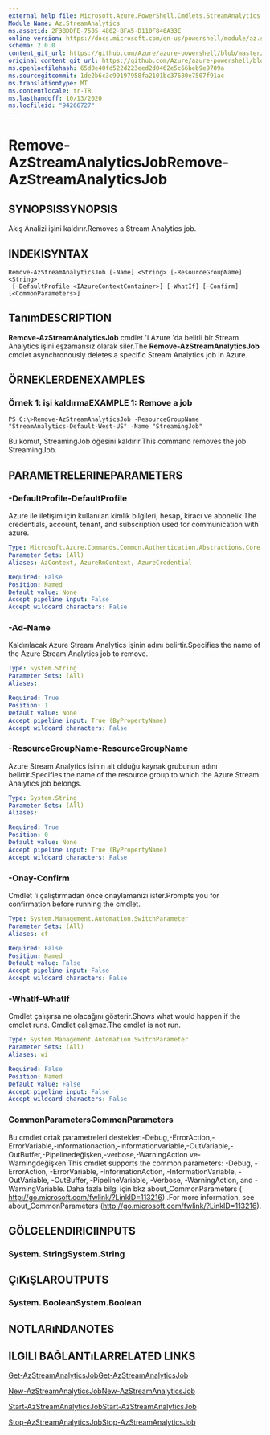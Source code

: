 ```yaml
---
external help file: Microsoft.Azure.PowerShell.Cmdlets.StreamAnalytics.dll-Help.xml
Module Name: Az.StreamAnalytics
ms.assetid: 2F3BDDFE-7585-4802-BFA5-D110F846A33E
online version: https://docs.microsoft.com/en-us/powershell/module/az.streamanalytics/remove-azstreamanalyticsjob
schema: 2.0.0
content_git_url: https://github.com/Azure/azure-powershell/blob/master/src/StreamAnalytics/StreamAnalytics/help/Remove-AzStreamAnalyticsJob.md
original_content_git_url: https://github.com/Azure/azure-powershell/blob/master/src/StreamAnalytics/StreamAnalytics/help/Remove-AzStreamAnalyticsJob.md
ms.openlocfilehash: 65d0e40fd522d223eed2d0462e5c66beb9e9709a
ms.sourcegitcommit: 1de2b6c3c99197958fa2101bc37680e7507f91ac
ms.translationtype: MT
ms.contentlocale: tr-TR
ms.lasthandoff: 10/13/2020
ms.locfileid: "94266727"
---
```

# <span data-ttu-id="e04a4-101">Remove-AzStreamAnalyticsJob</span><span class="sxs-lookup"><span data-stu-id="e04a4-101">Remove-AzStreamAnalyticsJob</span></span>

## <span data-ttu-id="e04a4-102">SYNOPSIS</span><span class="sxs-lookup"><span data-stu-id="e04a4-102">SYNOPSIS</span></span>
<span data-ttu-id="e04a4-103">Akış Analizi işini kaldırır.</span><span class="sxs-lookup"><span data-stu-id="e04a4-103">Removes a Stream Analytics job.</span></span>

## <span data-ttu-id="e04a4-104">INDEKI</span><span class="sxs-lookup"><span data-stu-id="e04a4-104">SYNTAX</span></span>

```
Remove-AzStreamAnalyticsJob [-Name] <String> [-ResourceGroupName] <String>
 [-DefaultProfile <IAzureContextContainer>] [-WhatIf] [-Confirm] [<CommonParameters>]
```

## <span data-ttu-id="e04a4-105">Tanım</span><span class="sxs-lookup"><span data-stu-id="e04a4-105">DESCRIPTION</span></span>
<span data-ttu-id="e04a4-106">**Remove-AzStreamAnalyticsJob** cmdlet 'i Azure 'da belirli bir Stream Analytics işini eşzamansız olarak siler.</span><span class="sxs-lookup"><span data-stu-id="e04a4-106">The **Remove-AzStreamAnalyticsJob** cmdlet asynchronously deletes a specific Stream Analytics job in Azure.</span></span>

## <span data-ttu-id="e04a4-107">ÖRNEKLERDEN</span><span class="sxs-lookup"><span data-stu-id="e04a4-107">EXAMPLES</span></span>

### <span data-ttu-id="e04a4-108">Örnek 1: işi kaldırma</span><span class="sxs-lookup"><span data-stu-id="e04a4-108">EXAMPLE 1: Remove a job</span></span>
```
PS C:\>Remove-AzStreamAnalyticsJob -ResourceGroupName "StreamAnalytics-Default-West-US" -Name "StreamingJob"
```

<span data-ttu-id="e04a4-109">Bu komut, StreamingJob öğesini kaldırır.</span><span class="sxs-lookup"><span data-stu-id="e04a4-109">This command removes the job StreamingJob.</span></span>

## <span data-ttu-id="e04a4-110">PARAMETRELERINE</span><span class="sxs-lookup"><span data-stu-id="e04a4-110">PARAMETERS</span></span>

### <span data-ttu-id="e04a4-111">-DefaultProfile</span><span class="sxs-lookup"><span data-stu-id="e04a4-111">-DefaultProfile</span></span>
<span data-ttu-id="e04a4-112">Azure ile iletişim için kullanılan kimlik bilgileri, hesap, kiracı ve abonelik.</span><span class="sxs-lookup"><span data-stu-id="e04a4-112">The credentials, account, tenant, and subscription used for communication with azure.</span></span>

```yaml
Type: Microsoft.Azure.Commands.Common.Authentication.Abstractions.Core.IAzureContextContainer
Parameter Sets: (All)
Aliases: AzContext, AzureRmContext, AzureCredential

Required: False
Position: Named
Default value: None
Accept pipeline input: False
Accept wildcard characters: False
```

### <span data-ttu-id="e04a4-113">-Ad</span><span class="sxs-lookup"><span data-stu-id="e04a4-113">-Name</span></span>
<span data-ttu-id="e04a4-114">Kaldırılacak Azure Stream Analytics işinin adını belirtir.</span><span class="sxs-lookup"><span data-stu-id="e04a4-114">Specifies the name of the Azure Stream Analytics job to remove.</span></span>

```yaml
Type: System.String
Parameter Sets: (All)
Aliases:

Required: True
Position: 1
Default value: None
Accept pipeline input: True (ByPropertyName)
Accept wildcard characters: False
```

### <span data-ttu-id="e04a4-115">-ResourceGroupName</span><span class="sxs-lookup"><span data-stu-id="e04a4-115">-ResourceGroupName</span></span>
<span data-ttu-id="e04a4-116">Azure Stream Analytics işinin ait olduğu kaynak grubunun adını belirtir.</span><span class="sxs-lookup"><span data-stu-id="e04a4-116">Specifies the name of the resource group to which the Azure Stream Analytics job belongs.</span></span>

```yaml
Type: System.String
Parameter Sets: (All)
Aliases:

Required: True
Position: 0
Default value: None
Accept pipeline input: True (ByPropertyName)
Accept wildcard characters: False
```

### <span data-ttu-id="e04a4-117">-Onay</span><span class="sxs-lookup"><span data-stu-id="e04a4-117">-Confirm</span></span>
<span data-ttu-id="e04a4-118">Cmdlet 'i çalıştırmadan önce onaylamanızı ister.</span><span class="sxs-lookup"><span data-stu-id="e04a4-118">Prompts you for confirmation before running the cmdlet.</span></span>

```yaml
Type: System.Management.Automation.SwitchParameter
Parameter Sets: (All)
Aliases: cf

Required: False
Position: Named
Default value: False
Accept pipeline input: False
Accept wildcard characters: False
```

### <span data-ttu-id="e04a4-119">-WhatIf</span><span class="sxs-lookup"><span data-stu-id="e04a4-119">-WhatIf</span></span>
<span data-ttu-id="e04a4-120">Cmdlet çalışırsa ne olacağını gösterir.</span><span class="sxs-lookup"><span data-stu-id="e04a4-120">Shows what would happen if the cmdlet runs.</span></span>
<span data-ttu-id="e04a4-121">Cmdlet çalışmaz.</span><span class="sxs-lookup"><span data-stu-id="e04a4-121">The cmdlet is not run.</span></span>

```yaml
Type: System.Management.Automation.SwitchParameter
Parameter Sets: (All)
Aliases: wi

Required: False
Position: Named
Default value: False
Accept pipeline input: False
Accept wildcard characters: False
```

### <span data-ttu-id="e04a4-122">CommonParameters</span><span class="sxs-lookup"><span data-stu-id="e04a4-122">CommonParameters</span></span>
<span data-ttu-id="e04a4-123">Bu cmdlet ortak parametreleri destekler:-Debug,-ErrorAction,-ErrorVariable,-ınformationaction,-ınformationvariable,-OutVariable,-OutBuffer,-Pipelinedeğişken,-verbose,-WarningAction ve-Warningdeğişken.</span><span class="sxs-lookup"><span data-stu-id="e04a4-123">This cmdlet supports the common parameters: -Debug, -ErrorAction, -ErrorVariable, -InformationAction, -InformationVariable, -OutVariable, -OutBuffer, -PipelineVariable, -Verbose, -WarningAction, and -WarningVariable.</span></span> <span data-ttu-id="e04a4-124">Daha fazla bilgi için bkz about_CommonParameters ( http://go.microsoft.com/fwlink/?LinkID=113216) .</span><span class="sxs-lookup"><span data-stu-id="e04a4-124">For more information, see about_CommonParameters (http://go.microsoft.com/fwlink/?LinkID=113216).</span></span>

## <span data-ttu-id="e04a4-125">GÖLGELENDIRICI</span><span class="sxs-lookup"><span data-stu-id="e04a4-125">INPUTS</span></span>

### <span data-ttu-id="e04a4-126">System. String</span><span class="sxs-lookup"><span data-stu-id="e04a4-126">System.String</span></span>

## <span data-ttu-id="e04a4-127">ÇıKıŞLAR</span><span class="sxs-lookup"><span data-stu-id="e04a4-127">OUTPUTS</span></span>

### <span data-ttu-id="e04a4-128">System. Boolean</span><span class="sxs-lookup"><span data-stu-id="e04a4-128">System.Boolean</span></span>

## <span data-ttu-id="e04a4-129">NOTLARıNDA</span><span class="sxs-lookup"><span data-stu-id="e04a4-129">NOTES</span></span>

## <span data-ttu-id="e04a4-130">ILGILI BAĞLANTıLAR</span><span class="sxs-lookup"><span data-stu-id="e04a4-130">RELATED LINKS</span></span>

[<span data-ttu-id="e04a4-131">Get-AzStreamAnalyticsJob</span><span class="sxs-lookup"><span data-stu-id="e04a4-131">Get-AzStreamAnalyticsJob</span></span>](./Get-AzStreamAnalyticsJob.md)

[<span data-ttu-id="e04a4-132">New-AzStreamAnalyticsJob</span><span class="sxs-lookup"><span data-stu-id="e04a4-132">New-AzStreamAnalyticsJob</span></span>](./New-AzStreamAnalyticsJob.md)

[<span data-ttu-id="e04a4-133">Start-AzStreamAnalyticsJob</span><span class="sxs-lookup"><span data-stu-id="e04a4-133">Start-AzStreamAnalyticsJob</span></span>](./Start-AzStreamAnalyticsJob.md)

[<span data-ttu-id="e04a4-134">Stop-AzStreamAnalyticsJob</span><span class="sxs-lookup"><span data-stu-id="e04a4-134">Stop-AzStreamAnalyticsJob</span></span>](./Stop-AzStreamAnalyticsJob.md)


